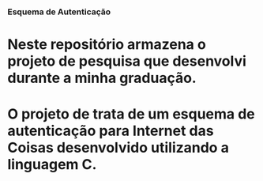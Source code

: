 ### Esquema de Autenticação

# Neste repositório armazena o projeto de pesquisa que desenvolvi durante a minha graduação.

# O projeto de trata de um esquema de autenticação para Internet das Coisas desenvolvido utilizando a linguagem C.